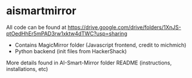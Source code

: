 # aismartmirror
All code can be found at https://drive.google.com/drive/folders/1XnJS-ptOedHhEr5mPAD3rw1xktw4dTWC?usp=sharing
- Contains MagicMirror folder (Javascript frontend, credit to michmich)
- Python backend (init files from HackerShack)

More details found in AI-Smart-Mirror folder README (instructions, installations, etc)
